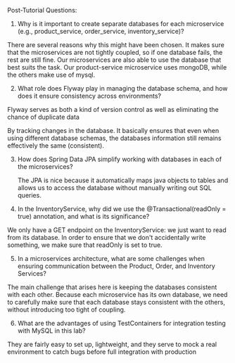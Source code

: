 Post-Tutorial Questions:

1. Why is it important to create separate databases for each microservice (e.g., product_service, order_service, inventory_service)?

There are several reasons why this might have been chosen. It makes sure that the microservices are not tightly coupled, so if one database fails, the rest are still fine. Our microservices are also able to use the database that best suits the task. Our product-service microservice uses mongoDB, while the others make use of mysql. 

2. What role does Flyway play in managing the database schema, and how does it ensure consistency across environments?

Flyway serves as both a kind of version control as well as eliminating the chance of duplicate data

By tracking changes in the database. It basically ensures that even when using different database schemas, the databases information still remains effectively the same (consistent).



3. How does Spring Data JPA simplify working with databases in each of the microservices?

	The JPA is nice because it automatically maps java objects to tables and allows us to access the database without manually writing out SQL queries.

4. In the InventoryService, why did we use the @Transactional(readOnly = true) annotation, and what is its significance?

We only have a GET endpoint on the InventoryService: we just want to read from its database. In order to ensure that we don't accidentally write something, we make sure that readOnly is set to true.



5. In a microservices architecture, what are some challenges when ensuring communication between the Product, Order, and Inventory Services?

The main challenge that arises here is keeping the databases consistent with each other. Because each microservice has its own database, we need to carefully make sure that each database stays consistent with the others, without introducing too tight of coupling.



6. What are the advantages of using TestContainers for integration testing with MySQL in this lab?

They are fairly easy to set up, lightweight, and they serve to mock a real environment to catch bugs before full integration with production 